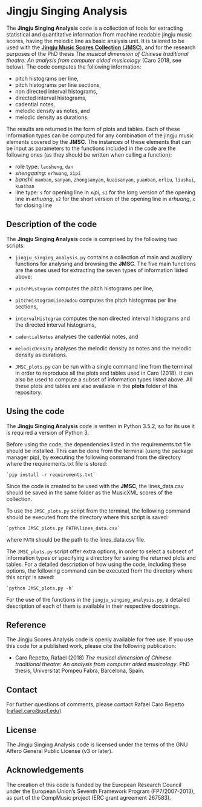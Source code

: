 # Jingju Singing Analysis

The **Jingju Singing Analysis** code is a collection of tools for extracting statistical and quantitative information from machine readable jingju music scores, having the melodic line as basic analysis unit. It is tailored to be used with the [**Jingju Music Scores Collection** (**JMSC**)](https://doi.org/10.5281/zenodo.1285612), and for the research purposes of the PhD thesis *The musical dimension of
Chinese traditional theatre: An analysis from computer aided musicology* (Caro 2018, see below). The code computes the following information:
- pitch histograms per line,
- pitch histograms per line sections,
- non directed interval histograms,
- directed interval histograms,
- cadential notes,
- melodic density as notes, and
- melodic density as durations.

The results are returned in the form of plots and tables. Each of these information types can be computed for any combination of the jingju music elements covered by the **JMSC**. The instances of these elements that can be input as parameters to the functions included in the code are the following ones (as they should be written when calling a function):
- role type: `laosheng`, `dan`
- *shengqaing*: `erhuang`, `xipi`
- *banshi*: `manban`, `sanyan`, `zhongsanyan`, `kuaisanyan`, `yuanban`, `erliu`, `liushui`, `kuaiban`
- line type: `s` for opening line in *xipi*, `s1` for the long version of the opening line in *erhuang*, `s2` for the short version of the opening line in *erhuang*, `x` for closing line

## Description of the code
The **Jingju Singing Analysis** code is comprised by the following two scripts:
- `jingju_singing_analysis.py` contains a collection of main and auxiliary functions for analysing and browsing the **JMSC**. The five main functions are the ones used for extracting the seven types of information listed above:
 - `pitchHistogram` computes the pitch histograms per line,
 - `pitchHistogramLineJudou` computes the pitch histogrmas per line sections,
 - `intervalHistogram` computes the non directed interval histograms and the directed interval histograms,
 - `cadentialNotes` analyses the cadential notes, and
 - `melodicDensity` analyses the melodic density as notes and the melodic density as durations.


- `JMSC_plots.py` can be run with a single command line from the terminal in order to reproduce all the plots and tables used in Caro (2018). It can also be used to compute a subset of information types listed above. All these plots and tables are also available in the **plots** folder of this repository.

## Using the code
The **Jingju Singing Analysis** code is written in Python 3.5.2, so for its use it is required a version of Python 3.

Before using the code, the dependencies listed in the requirements.txt file should be installed. This can be done from the terminal (using the package manager pip), by executing the following command from the directory where the requirements.txt file is stored:

    `pip install -r requirements.txt`

Since the code is created to be used with the **JMSC**, the lines_data.csv should be saved in the same folder as the MusicXML scores of the collection.

To use the `JMSC_plots.py` script from the terminal, the following command should be executed from the directory where this script is saved:

    `python JMSC_plots.py PATH\lines_data.csv`

where `PATH` should be the path to the lines_data.csv file.

The `JMSC_plots.py` script offer extra options, in order to select a subsect of information types or specifying a directory for saving the returned plots and tables. For a detailed description of how using the code, including these options, the following command can be executed from the directory where this script is saved:

    `python JMSC_plots.py -h`

For the use of the functions in the `jingju_singing_analysis.py`, a detailed description of each of them is available in their respective docstrings.

## Reference
The Jingju Scores Analysis code is openly available for free use. If you use this code for a published work, please cite the following publication:

- Caro Repetto, Rafael (2018) *The musical dimension of
Chinese traditional theatre: An analysis from computer aided musicology*. PhD thesis, Universitat Pompeu Fabra, Barcelona, Spain.

## Contact
For further questions of comments, please contact Rafael Caro Repetto (rafael.caro@upf.edu)

## License
 The Jingju Singing Analysis code is licensed under the terms of the GNU Affero General Public License (v3 or later).

## Acknowledgements
The creation of this code is funded by the European Research Council under the European Union’s Seventh Framework Program (FP7/2007-2013), as part of the CompMusic project (ERC grant agreement 267583).
